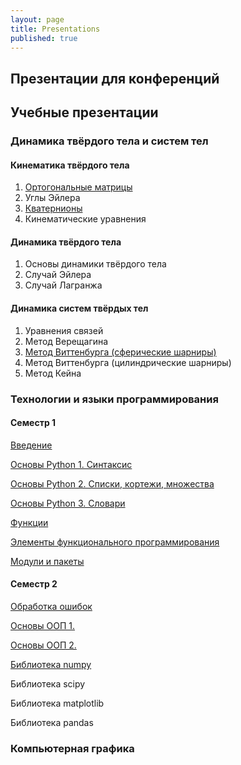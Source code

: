 ```yaml
---
layout: page
title: Presentations
published: true
---
```


## Презентации для конференций


## Учебные презентации

### Динамика твёрдого тела и систем тел

#### Кинематика твёрдого тела

1. [Ортогональные матрицы](https://github.com/Kidinnu/mbs/blob/master/presentations/%D0%9F%D1%80%D0%B5%D0%B7%D0%B5%D0%BD%D1%82%D0%B0%D1%86%D0%B8%D1%8F_%D0%9E%D1%80%D1%82%D0%BE%D0%B3%D0%BE%D0%BD%D0%B0%D0%BB%D1%8C%D0%BD%D1%8B%D0%B5_%D0%BC%D0%B0%D1%82%D1%80%D0%B8%D1%86%D1%8B_v3.pdf)
2. Углы Эйлера
3. [Кватернионы](https://github.com/Kidinnu/mbs/blob/master/presentations/%D0%9F%D1%80%D0%B5%D0%B7%D0%B5%D0%BD%D1%82%D0%B0%D1%86%D0%B8%D1%8F_%D0%9A%D0%B2%D0%B0%D1%82%D0%B5%D1%80%D0%BD%D0%B8%D0%BE%D0%BD%D1%8B.pdf)
4. Кинематические уравнения

#### Динамика твёрдого тела

1. Основы динамики твёрдого тела
2. Случай Эйлера
3. Случай Лагранжа

#### Динамика систем твёрдых тел

1. Уравнения связей
2. Метод Верещагина
3. [Метод Виттенбурга (сферические шарниры)](https://github.com/Kidinnu/mbs/blob/master/presentations/%D0%92%D0%B8%D1%82%D1%82%D0%B5%D0%BD%D0%B1%D1%83%D1%80%D0%B3_1_e.pdf)
4. Метод Виттенбурга (цилиндрические шарниры)
5. Метод Кейна

### Технологии и языки программирования

#### Семестр 1

[Введение](https://github.com/Kidinnu/classes_programming/blob/master/presentations/Introduction_e.pdf)

[Основы Python 1. Синтаксис](https://github.com/Kidinnu/classes_programming/blob/master/presentations/Pyhton_basics_2_1_e.pdf)

[Основы Python 2. Списки, кортежи, множества](https://github.com/Kidinnu/classes_programming/blob/master/presentations/Pyhton_basics_2_2_e.pdf)

[Основы Python 3. Словари](https://github.com/Kidinnu/classes_programming/blob/master/presentations/Pyhton_basics_2_3_e.pdf)

[Функции](https://github.com/Kidinnu/classes_programming/blob/master/presentations/Pyhton_functions_e.pdf)

[Элементы функционального программирования](https://github.com/Kidinnu/classes_programming/blob/master/presentations/Functional_programming_e.pdf)

[Модули и пакеты](https://github.com/Kidinnu/classes_programming/blob/master/presentations/Python_modules_e.pdf)


#### Семестр 2

[Обработка ошибок](https://github.com/Kidinnu/classes_programming/blob/master/presentations/Pyhton_exceptions_e.pdf)

[Основы ООП 1.](https://github.com/Kidinnu/classes_programming/blob/master/presentations/Python_OOP_part_I_e.pdf)

[Основы ООП 2.](https://github.com/Kidinnu/classes_programming/blob/master/presentations/Python_OOP_part_II_e.pdf)

[Библиотека numpy](https://github.com/Kidinnu/classes_programming/blob/master/presentations/Python_numpy_I_e.pdf)

Библиотека scipy

Библиотека matplotlib

Библиотека pandas

### Компьютерная графика
